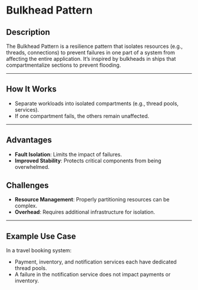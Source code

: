 # Bulkhead Pattern

## **Description**

The Bulkhead Pattern is a resilience pattern that isolates resources (e.g., threads, connections) to prevent failures in one part of a system from affecting the entire application. It’s inspired by bulkheads in ships that compartmentalize sections to prevent flooding.

---

## **How It Works**

- Separate workloads into isolated compartments (e.g., thread pools, services).
- If one compartment fails, the others remain unaffected.

---

## **Advantages**

- **Fault Isolation**: Limits the impact of failures.
- **Improved Stability**: Protects critical components from being overwhelmed.

## **Challenges**

- **Resource Management**: Properly partitioning resources can be complex.
- **Overhead**: Requires additional infrastructure for isolation.

---

## **Example Use Case**

In a travel booking system:

- Payment, inventory, and notification services each have dedicated thread pools.
- A failure in the notification service does not impact payments or inventory.
